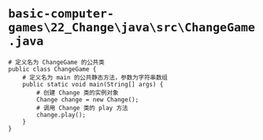 # `basic-computer-games\22_Change\java\src\ChangeGame.java`

```
# 定义名为 ChangeGame 的公共类
public class ChangeGame {
    # 定义名为 main 的公共静态方法，参数为字符串数组
    public static void main(String[] args) {
        # 创建 Change 类的实例对象
        Change change = new Change();
        # 调用 Change 类的 play 方法
        change.play();
    }
}
```